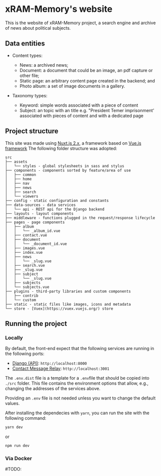 # xRAM-Memory's website

This is the website of xRAM-Memory project, a search engine and archive of news about political subjects.

## Data entities

- Content types:
  - News: a archived news;
  - Document: a document that could be an image, an pdf capture or other file;
  - Static page: an arbitrary content page created in the backend; and
  - Photo album: a set of image documents in a gallery.

- Taxonomy types:
  - Keyword: simple words associated with a piece of content
  - Subject: an topic with an title e.g. "President Temer imprisonment' associated with pieces of content and with a
    dedicated page

## Project structure

This site was made using [Nuxt.js 2.x](https://nuxtjs.org/), a framework based on [Vue.js framework](https://vuejs.org/)
The following folder structure was adopted:

```
src
├── assets
│   └── styles - global stylesheets in sass and stylus
├── components - components sorted by feature/area of use
│   ├── common
│   ├── home
│   ├── nav
│   ├── news
│   ├── search
│   └── viewers
├── config - static configuration and constants
├── data-sources - data services
│   └── api - REST api for the Django backend
├── layouts - layout components
├── middleware - functions plugged in the request/response lifecycle
├── pages - page components
│   ├── album
│   │   └── _album_id.vue
│   ├── contact.vue
│   ├── document
│   │   └── _document_id.vue
│   ├── images.vue
│   ├── index.vue
│   ├── news
│   │   └── _slug.vue
│   ├── search.vue
│   ├── _slug.vue
│   ├── subject
│   │   └── _slug.vue
│   ├── subjects
│   └── subjects.vue
├── plugins - third-party libraries and custom components
│   ├── contrib
│   └── custom
├── static - static files like images, icons and metadata
└── store - [Vuex](https://vuex.vuejs.org/) store
```
## Running the project

### Locally

By default, the front-end expect that the following services are running in the following ports:
- [Django (API)](https://github.com/felubra/django-xram_memory): `http://localhost:8000`
- [Contact Message Relay](https://github.com/felubra/xram_memory-contact_message_relay): `http://localhost:3001`

The `.env.dist` file is a template for a `.env`file that should be copied into `./src` folder. This file contains the environment options that allow, e.g., changing the addresses of the services above.

Providing an `.env` file is not needed unless you want to change the default values.

After installing the dependecies with `yarn`, you can run the site with the following command:

```bash
yarn dev
```
or
```bash
npm run dev
```

### Via Docker

#TODO: